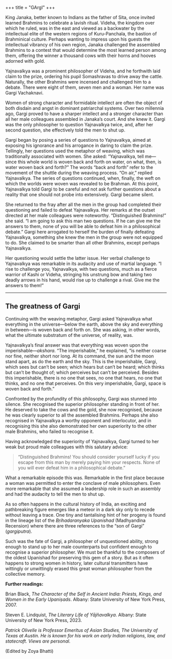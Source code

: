 +++
title = "GArgI"
+++

King Janaka, better known to Indians as the father of Sita, once invited learned Brahmins to celebrate a lavish ritual. Videha, the kingdom over which he ruled, was in the east and viewed as a backwater by the intellectual elite of the western regions of Kuru-Panchala, the bastion of Brahminical culture. Perhaps wanting to impress upon his guests the intellectual vibrancy of his own region, Janaka challenged the assembled Brahmins to a contest that would determine the most learned person among them, offering the winner a thousand cows with their horns and hooves adorned with gold.

Yajnavalkya was a prominent philosopher of Videha, and he forthwith laid claim to the prize, ordering his pupil Somashravas to drive away the cattle. Naturally, the other Brahmins were incensed and challenged him to a debate. There were eight of them, seven men and a woman. Her name was Gargi Vachaknavi.




Women of strong character and formidable intellect are often the object of both disdain and angst in dominant patriarchal systems. Over two millennia ago, Gargi proved to have a sharper intellect and a stronger character than all her male colleagues assembled in Janaka’s court. And she knew it. Gargi was the only philosopher to question Yajnavalkya twice, and, after her second question, she effectively told the men to shut up.


Gargi began by posing a series of questions to Yajnavalkya, aimed at exposing his ignorance and his arrogance in daring to claim the prize. Tellingly, her questions used the metaphor of weaving, which was traditionally associated with women. She asked: “Yajnavalkya, tell me—since this whole world is woven back and forth on water, on what, then, is water woven back and forth?” The words “back and forth” refer to the movement of the shuttle during the weaving process. “On air,” replied Yajnavalkya. The series of questions continued, when, finally, the weft on which the worlds were woven was revealed to be Brahman. At this point, Yajnavalkya told Gargi to be careful and not ask further questions about a reality that one should not probe into extensively. Gargi became silent.


She returned to the fray after all the men in the group had completed their questioning and failed to defeat Yajnavalkya. Her remarks at the outset directed at her male colleagues were noteworthy. “Distinguished Brahmins!” she said. “I am going to ask this man two questions. If he can give me the answers to them, none of you will be able to defeat him in a philosophical debate.” Gargi here arrogated to herself the burden of finally defeating Yajnavalkya, something she knew the men in the group were not equipped to do. She claimed to be smarter than all other Brahmins, except perhaps Yajnavalkya.

Her questioning would settle the latter issue. Her verbal challenge to Yajnavalkya was remarkable in its audacity and use of martial language. “I rise to challenge you, Yajnavalkya, with two questions, much as a fierce warrior of Kashi or Videha, stringing his unstrung bow and taking two deadly arrows in his hand, would rise up to challenge a rival. Give me the answers to them!”

* * *

## The greatness of Gargi

Continuing with the weaving metaphor, Gargi asked Yajnavalkya what everything in the universe—below the earth, above the sky and everything in between—is woven back and forth on. She was asking, in other words, what the ultimate substratum of the universe, of reality, was.

Yajnavalkya’s final answer was that everything was woven upon the imperishable—_akshara_. “The imperishable,” he explained, “is neither coarse nor fine, neither short nor long. At its command, the sun and the moon stand apart, as do the earth and the sky. This is the imperishable, Gargi, which sees but can’t be seen; which hears but can’t be heard; which thinks but can’t be thought of; which perceives but can’t be perceived. Besides this imperishable, there is no one that sees, no one that hears, no one that thinks, and no one that perceives. On this very imperishable, Gargi, space is woven back and forth.”

Confronted by the profundity of this philosophy, Gargi was stunned into silence. She recognised the superior philosopher standing in front of her. He deserved to take the cows and the gold, she now recognised, because he was clearly superior to all the assembled Brahmins. Perhaps she also recognised in Yajnavalkya a worthy opponent and interlocutor, and in recognising this she also demonstrated her own superiority to the other male Brahmins, who failed to recognise it.

Having acknowledged the superiority of Yajnavalkya, Gargi turned to her weak but proud male colleagues with this salutary advice: 

> “Distinguished Brahmins! You should consider yourself lucky if you escape from this man by merely paying him your respects. None of you will ever defeat him in a philosophical debate.”

What a remarkable episode this was. Remarkable in the first place because a woman was permitted to enter the conclave of male philosophers. Even more remarkable that she assumed a leadership role in such an assembly and had the audacity to tell the men to shut up.

As so often happens in the cultural history of India, an exciting and pathbreaking figure emerges like a meteor in a dark sky only to recede without leaving a trace. One tiny and tantalising hint of her progeny is found in the lineage list of the _Bṛihadaranyaka Upanishad_ (Madhyandina Recension) where there are three references to the “son of Gargi” (_gargiputra_).

Such was the fate of Gargi, a philosopher of unquestioned ability, strong enough to stand up to her male counterparts but confident enough to recognise a superior philosopher. We must be thankful to the composers of the oldest Upanishad for preserving this gem of a story. But as it often happens to strong women in history, later cultural transmitters have wittingly or unwittingly erased this great woman philosopher from the collective memory.

**Further readings:**

Brian Black, _The Character of the Self in Ancient India: Priests, Kings, and Women in the Early Upaniṣads_. Albany: State University of New York Press, 2007.

Steven E. Lindquist, _The Literary Life of Yājñavalkya_. Albany: State University of New York Press, 2023.

_Patrick Olivelle is Professor Emeritus of Asian Studies, The University of Texas at Austin. He is known for his work on early Indian religions, law, and statecraft. Views are personal._

(Edited by Zoya Bhatti)



